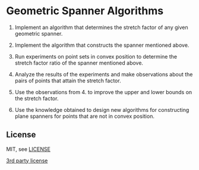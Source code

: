 # Geometric Spanner Algorithms

1. Implement an algorithm that determines the stretch factor of any
given geometric spanner.

2. Implement the algorithm that constructs the spanner mentioned above.

3. Run experiments on point sets in convex position to determine the
stretch factor ratio of the spanner mentioned above.

4. Analyze the results of the experiments and make observations about
the pairs of points that attain the stretch factor.

5. Use the observations from 4. to improve the upper and lower bounds on
the stretch factor.

6. Use the knowledge obtained to design new algorithms for constructing
plane spanners for points that are not in convex position. 

## License

MIT, see [LICENSE](LICENSE.txt)

[3rd party license](LICENSE_3RD_PARTY.txt)
